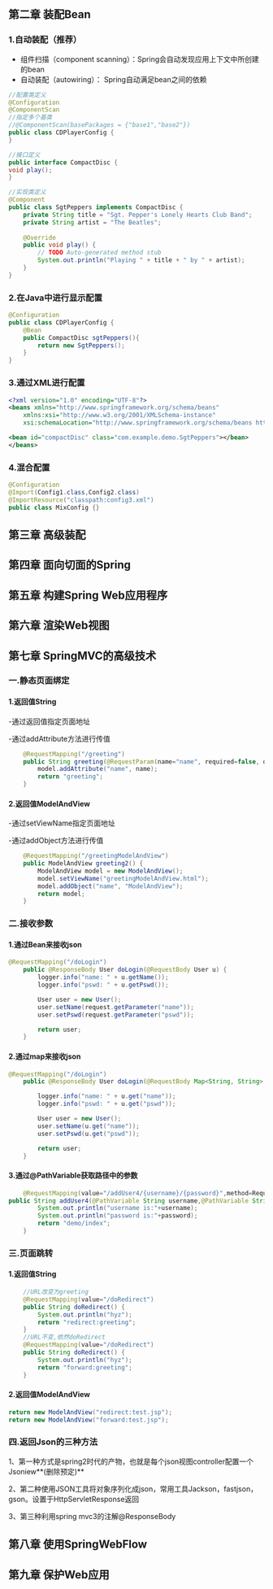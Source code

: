 ## 第二章 装配Bean

### 1.自动装配（推荐）

- 组件扫描（component scanning）：Spring会自动发现应用上下文中所创建的bean
- 自动装配（autowiring）： Spring自动满足bean之间的依赖

```java
//配置类定义
@Configuration 
@ComponentScan
//指定多个基类
//@ComponentScan(basePackages = {"base1","base2"})
public class CDPlayerConfig {
}

//接口定义
public interface CompactDisc {
void play();
}

//实现类定义
@Component
public class SgtPeppers implements CompactDisc {
	private String title = "Sgt. Pepper's Lonely Hearts Club Band";
	private String artist = "The Beatles";
	
	@Override
	public void play() {
		// TODO Auto-generated method stub
		System.out.println("Playing " + title + " by " + artist);
	}
}
```

### 2.在Java中进行显示配置

```java
@Configuration 
public class CDPlayerConfig {
    @Bean
    public CompactDisc sgtPeppers(){
        return new SgtPeppers();
    }
}
```

### 3.通过XML进行配置

```xml
<?xml version="1.0" encoding="UTF-8"?>
<beans xmlns="http://www.springframework.org/schema/beans"
	xmlns:xsi="http://www.w3.org/2001/XMLSchema-instance"
	xsi:schemaLocation="http://www.springframework.org/schema/beans http://www.springframework.org/schema/beans/spring-beans.xsd">

<bean id="compactDisc" class="com.example.demo.SgtPeppers"></bean>
</beans>
```

### 4.混合配置

```java
@Configuration 
@Import(Config1.class,Config2.class)
@ImportResource("classpath:config3.xml")
public class MixConfig {}
```



## 第三章 高级装配

## 第四章 面向切面的Spring

## 第五章 构建Spring Web应用程序

## 第六章 渲染Web视图

## 第七章 SpringMVC的高级技术

### 一.静态页面绑定

#### 1.返回值String

-通过返回值指定页面地址

-通过addAttribute方法进行传值

```java
	@RequestMapping("/greeting")
	public String greeting(@RequestParam(name="name", required=false, defaultValue="World") String name, Model model) {
		model.addAttribute("name", name);
		return "greeting";
	}
```

#### 2.返回值ModelAndView

-通过setViewName指定页面地址

-通过addObject方法进行传值

```java
	@RequestMapping("/greetingModelAndView")
	public ModelAndView greeting2() {
		ModelAndView model = new ModelAndView();
		model.setViewName("greetingModelAndView.html");
		model.addObject("name", "ModelAndView");
		return model;
	}
```

### 二.接收参数

#### 1.通过Bean来接收json

```java
@RequestMapping("/doLogin")
    public @ResponseBody User doLogin(@RequestBody User u) {
        logger.info("name: " + u.getName());
        logger.info("pswd: " + u.getPswd());

        User user = new User();
        user.setName(request.getParameter("name"));
        user.setPswd(request.getParameter("pswd"));

        return user;
    }
```

#### 2.通过map来接收json

```java
@RequestMapping("/doLogin")
    public @ResponseBody User doLogin(@RequestBody Map<String, String> u) {

        logger.info("name: " + u.get("name"));
        logger.info("pswd: " + u.get("pswd"));

        User user = new User();
        user.setName(u.get("name"));
        user.setPswd(u.get("pswd"));

        return user;
    }
```

#### 3.通过@PathVariable获取路径中的参数

```java
    @RequestMapping(value="/addUser4/{username}/{password}",method=RequestMethod.GET)
public String addUser4(@PathVariable String username,@PathVariable String password) {
        System.out.println("username is:"+username);
        System.out.println("password is:"+password);
        return "demo/index";
    }
```

### 三.页面跳转

#### 1.返回值String

```java
    //URL改变为greeting
	@RequestMapping(value="/doRedirect")
    public String doRedirect() {
    	System.out.println("hyz");
        return "redirect:greeting";
    }
    //URL不变,依然doRedirect
    @RequestMapping(value="/doRedirect")
    public String doRedirect() {
    	System.out.println("hyz");
        return "forward:greeting";
    }
```

#### 2.返回值ModelAndView

```java
return new ModelAndView("redirect:test.jsp");
return new ModelAndView("forward:test.jsp");
```

### 四.返回Json的三种方法

1、第一种方式是spring2时代的产物，也就是每个json视图controller配置一个Jsoniew**(删除预定)**

2、第二种使用JSON工具将对象序列化成json，常用工具Jackson，fastjson，gson。设置于HttpServletResponse返回

3、第三种利用spring mvc3的注解@ResponseBody

## 第八章 使用SpringWebFlow

## 第九章 保护Web应用

